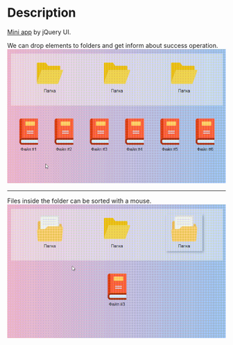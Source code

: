 # Description
[Mini app](https://pesukarhutg.github.io/jqueryUi/) by jQuery UI.

We can drop elements to folders and get inform about success operation.<br>
<img src="/img/gif01-jqueryui.gif?raw=true" width="600px">
<hr>
Files inside the folder can be sorted with a mouse.<br>
<img src="/img/gif02-jqueryui.gif?raw=true" width="600px">
